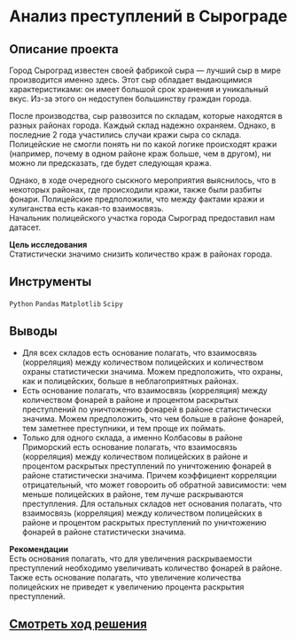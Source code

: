 # Анализ преступлений в Сырограде
## Описание проекта
Город Сыроград известен своей фабрикой сыра — лучший сыр в мире производится именно здесь. Этот сыр обладает  выдающимися характеристиками: он имеет большой срок хранения и уникальный вкус. Из-за этого он недоступен большинству граждан города.  
  
 После производства, сыр развозится по складам, которые находятся в разных районах города. Каждый склад надежно охраняем. Однако, в последние 2 года участились случаи кражи сыра со склада. Полицейские не смогли понять ни по какой логике происходят кражи (например, почему в одном районе краж больше, чем в другом), ни можно ли предсказать, где будет следующая кража.  
  
 Однако, в ходе очередного сыскного мероприятия выяснилось, что в некоторых районах, где происходили кражи, также были разбиты  фонари. Полицейские предположили, что между фактами кражи и хулиганства есть какая-то взаимосвязь.  
 Начальник полицейского участка города Сыроград предоставил нам датасет.  
  
**Цель исследования**  
 Статистически значимо снизить количество краж в районах города.

## Инструменты

`Python` `Pandas` `Matplotlib` `Scipy`


## Выводы

- Для всех складов есть основание полагать, что взаимосвязь (корреляция) между количеством полицейских и количеством охраны статистически значима. Можем предположить, что охраны, как и полицейских, больше в неблагоприятных районах.
- Есть основание полагать, что взаимосвязь (корреляция) между количеством фонарей в районе и процентом раскрытых преступлений по уничтожению фонарей в районе статистически значима. Можем предположить, что чем больше в районе фонарей, тем заметнее преступники, и тем проще их поймать.
- Только для одного склада, а именно Колбасовы в районе Приморский есть основание полагать, что взаимосвязь (корреляция) между количеством полицейских в районе и процентом раскрытых преступлений по уничтожению фонарей в районе статистически значима. Причем коэффициент корреляции отрицательный, что может говороить об обратной зависимости: чем меньше полицейских в районе, тем лучше раскрываются преступления. Для остальных складов нет основания полагать, что взаимосвязь (корреляция) между количеством полицейских в районе и процентом раскрытых преступлений по уничтожению фонарей в районе статистически значима.

  
**Рекомендации**  
Есть основания полагать, что для увеличения раскрываемости преступлений  необходимо увеличивать количество фонарей в районе.  
Также есть основание полагать, что увеличение количества полицейских не приведет к увеличению процента раскрытия преступлений.

## [Cмотреть ход решения](https://github.com/laringerman/data_analyst_portfolio/blob/main/16-crime_analisys/cheesegrad.ipynb)
